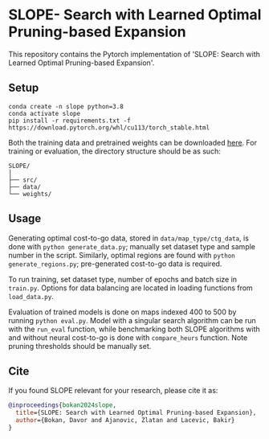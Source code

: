 # SLOPE- Search with Learned Optimal Pruning-based Expansion

This repository contains the Pytorch implementation of 'SLOPE: Search with Learned Optimal Pruning-based Expansion'.

## Setup
```shell
conda create -n slope python=3.8
conda activate slope
pip install -r requirements.txt -f https://download.pytorch.org/whl/cu113/torch_stable.html
```
Both the training data and pretrained weights can be downloaded [here](https://drive.google.com/drive/folders/1HXeTwASV0fNsTHdKfpG_a7KREPXKWy54?usp=sharing).
For training or evaluation, the directory structure should be as such:
```
SLOPE/
│
├── src/
├── data/
└── weights/
```

## Usage
Generating optimal cost-to-go data, stored in `data/map_type/ctg_data`, is done with `python generate_data.py`; manually set dataset type and sample number in the script. Similarly, optimal regions are found with `python generate_regions.py`; pre-generated cost-to-go data is required.

To run training, set dataset type, number of epochs and batch size in `train.py`. Options for data balancing are located in loading functions from `load_data.py`.

Evaluation of trained models is done on maps indexed 400 to 500 by running `python eval.py`. Model with a singular search algorithm can be run with the `run_eval` function, while benchmarking both SLOPE algorithms with and without neural cost-to-go is done with `compare_heurs` function. Note pruning thresholds should be manually set.

## Cite 
If you found SLOPE relevant for your research, please cite it as:

```bibtex
@inproceedings{bokan2024slope,
  title={SLOPE: Search with Learned Optimal Pruning-based Expansion},
  author={Bokan, Davor and Ajanovic, Zlatan and Lacevic, Bakir}
}
```
